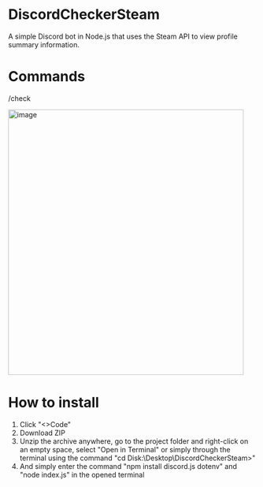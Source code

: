 # DiscordCheckerSteam
A simple Discord bot in Node.js that uses the Steam API to view profile summary information.

# Commands
/check <steamprofile>

<img width="478" height="539" alt="image" src="https://github.com/user-attachments/assets/d54c4a75-f873-441b-bcac-ab4d077d8240" />


# How to install
1. Click "<>Code"
2. Download ZIP
3. Unzip the archive anywhere, go to the project folder and right-click on an empty space, select "Open in Terminal" or simply through the terminal using the command "cd Disk:\Desktop\DiscordCheckerSteam>"
4. And simply enter the command "npm install discord.js dotenv" and "node index.js" in the opened terminal
